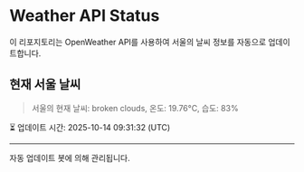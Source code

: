 
# Weather API Status

이 리포지토리는 OpenWeather API를 사용하여 서울의 날씨 정보를 자동으로 업데이트합니다.

## 현재 서울 날씨
> 서울의 현재 날씨: broken clouds, 온도: 19.76°C, 습도: 83%

⏳ 업데이트 시간: 2025-10-14 09:31:32 (UTC)

---
자동 업데이트 봇에 의해 관리됩니다.
